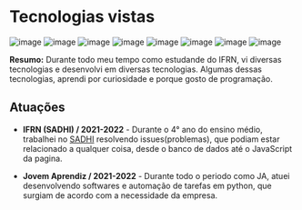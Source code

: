 # Tecnologias vistas
![image](https://img.shields.io/badge/Python-3776AB?style=for-the-badge&logo=python&logoColor=white)
![image](https://img.shields.io/badge/HTML5-E34F26?style=for-the-badge&logo=html5&logoColor=white)
![image](https://img.shields.io/badge/JavaScript-F7DF1E?style=for-the-badge&logo=javascript&logoColor=black)
![image](https://img.shields.io/badge/PHP-777BB4?style=for-the-badge&logo=php&logoColor=white)
![image](https://img.shields.io/badge/MySQL-00000F?style=for-the-badge&logo=mysql&logoColor=white)
![image](https://img.shields.io/badge/Bootstrap-563D7C?style=for-the-badge&logo=bootstrap&logoColor=white)
![image](https://img.shields.io/badge/Git-F05032?style=for-the-badge&logo=git&logoColor=white)
![image](https://img.shields.io/badge/Selenium-43B02A?style=for-the-badge&logo=Selenium&logoColor=white)


**Resumo:** Durante todo meu tempo como estudande do IFRN, vi diversas tecnologias e desenvolvi em diversas tecnologias. Algumas dessas tecnologias, aprendi por curiosidade e porque gosto de programação. 

## Atuações

* **IFRN (SADHI) / 2021-2022** - Durante o 4° ano do ensino médio, trabalhei no  [SADHI](https://www2.ifrn.edu.br/sadhimodular/index.php?path=login) resolvendo issues(problemas), que podiam estar relacionado a qualquer coisa, desde o banco de dados até o JavaScript da pagina.

* **Jovem Aprendiz / 2021-2022** - Durante todo o periodo como JA, atuei desenvolvendo softwares e automação de tarefas em python, que surgiam de acordo com a necessidade da empresa.
